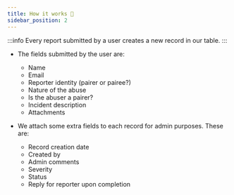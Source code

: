 ```yaml
---
title: How it works 📇
sidebar_position: 2
---
```


:::info
Every report submitted by a user creates a new record in our table.
:::

- The fields submitted by the user are:

  - Name
  - Email
  - Reporter identity (pairer or pairee?)
  - Nature of the abuse
  - Is the abuser a pairer?
  - Incident description
  - Attachments

- We attach some extra fields to each record for admin purposes. These are:
  - Record creation date
  - Created by
  - Admin comments
  - Severity
  - Status
  - Reply for reporter upon completion
